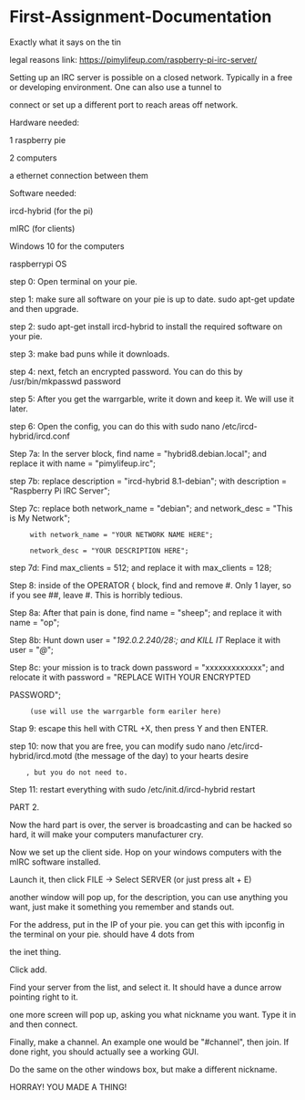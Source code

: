 # First-Assignment-Documentation
Exactly what it says on the tin


legal reasons link: https://pimylifeup.com/raspberry-pi-irc-server/



Setting up an IRC server is possible on a closed network. Typically in a free or developing environment. One can also use a tunnel to 

connect or set up a different port to reach areas off network.


Hardware needed:

1 raspberry pie

2 computers

a ethernet connection between them



Software needed:

ircd-hybrid (for the pi)

mIRC (for clients)

Windows 10 for the computers

raspberrypi OS


step 0: Open terminal on your pie.

step 1: make sure all software on your pie is up to date. sudo apt-get update and then upgrade.

step 2: sudo apt-get install ircd-hybrid to install the required software on your pie.

step 3: make bad puns while it downloads.

step 4: next, fetch an encrypted password. You can do this by /usr/bin/mkpasswd password

step 5: After you get the warrgarble, write it down and keep it. We will use it later.

step 6: Open the config, you can do this with sudo nano /etc/ircd-hybrid/ircd.conf

Step 7a: In the server block, find name = "hybrid8.debian.local"; and replace it with name = "pimylifeup.irc";

step 7b: replace description = "ircd-hybrid 8.1-debian"; with description = "Raspberry Pi IRC Server";

Step 7c: replace both network_name = "debian"; and network_desc = "This is My Network"; 

         with network_name = "YOUR NETWORK NAME HERE";
         
         network_desc = "YOUR DESCRIPTION HERE";
         
step 7d: Find max_clients = 512; and replace it with max_clients = 128;

Step 8: inside of the OPERATOR { block, find and remove #. Only 1 layer, so if you see ##, leave #. This is horribly tedious.

Step 8a: After that pain is done, find name = "sheep"; and replace it with name = "op";

Step 8b: Hunt down user = "*192.0.2.240/28:; and KILL IT* Replace it with user = "*@*";

Step 8c: your mission is to track down password = "xxxxxxxxxxxxx"; and relocate it with password = "REPLACE WITH YOUR ENCRYPTED 

PASSWORD";

         (use will use the warrgarble form eariler here)
         
Stap 9: escape this hell with CTRL +X, then press Y and then ENTER.

step 10: now that you are free, you can modify sudo nano /etc/ircd-hybrid/ircd.motd (the message of the day) to your hearts desire

        , but you do not need to.
        
Step 11: restart everything with sudo /etc/init.d/ircd-hybrid restart



PART 2.

Now the hard part is over, the server is broadcasting and can be hacked so hard, it will make your computers manufacturer cry.

Now we set up the client side. Hop on your windows computers with the mIRC software installed.

Launch it, then click FILE -> Select SERVER (or just press alt + E)

another window will pop up, for the description, you can use anything you want, just make it something you remember and stands out.

For the address, put in the IP of your pie. you can get this with ipconfig in the terminal on your pie. should have 4 dots from

the inet thing.

Click add.

Find your server from the list, and select it. It should have a dunce arrow pointing right to it.

one more screen will pop up, asking you what nickname you want. Type it in and then connect.

Finally, make a channel. An example one would be "#channel", then join. If done right, you should actually see a working GUI.

Do the same on the other windows box, but make a different nickname.

HORRAY! YOU MADE A THING!
